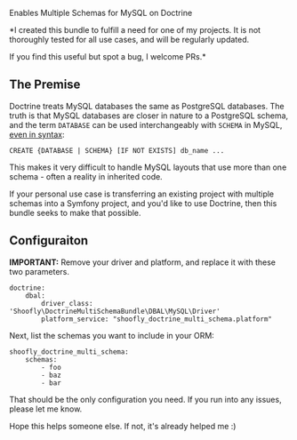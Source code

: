 Enables Multiple Schemas for MySQL on Doctrine

*I created this bundle to fulfill a need for one of my projects. It is not thoroughly tested for all use cases, and will be regularly updated. 

If you find this useful but spot a bug, I welcome PRs.*

## The Premise

Doctrine treats MySQL databases the same as PostgreSQL databases. The truth is that MySQL databases are closer in 
nature to a PostgreSQL schema, and the term `DATABASE` can be used interchangeably with `SCHEMA` in MySQL, [even in syntax](https://dev.mysql.com/doc/refman/5.7/en/create-database.html):

    CREATE {DATABASE | SCHEMA} [IF NOT EXISTS] db_name ...

This makes it very difficult to handle MySQL layouts that use more than one schema - often a reality in inherited code.

If your personal use case is transferring an existing project with multiple schemas into a Symfony project, and you'd like to use Doctrine, then this bundle seeks to make that possible.

## Configuraiton

**IMPORTANT:** Remove your driver and platform, and replace it with these two parameters. 

    doctrine:
        dbal:
            driver_class: 'Shoofly\DoctrineMultiSchemaBundle\DBAL\MySQL\Driver'
            platform_service: "shoofly_doctrine_multi_schema.platform"


Next, list the schemas you want to include in your ORM:

    shoofly_doctrine_multi_schema:
        schemas:
            - foo
            - baz
            - bar


That should be the only configuration you need. If you run into any issues, please let me know.

Hope this helps someone else. If not, it's already helped me :)

    
